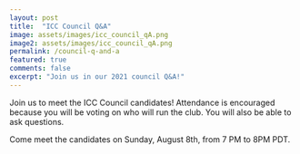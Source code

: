 ```yaml
---
layout: post
title:  "ICC Council Q&A"
image: assets/images/icc_council_qA.png
image2: assets/images/icc_council_qA.png
permalink: /council-q-and-a
featured: true
comments: false
excerpt: "Join us in our 2021 council Q&A!"
---
```


Join us to meet the ICC Council candidates! Attendance is encouraged because you will be voting on who will run the club. You will also be able to ask questions.

Come meet the candidates on Sunday, August 8th, from 7 PM to 8PM PDT.

